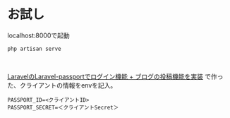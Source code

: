 # お試し

localhost:8000で起動
```angular2
php artisan serve
```


<br>

[LaravelのLaravel\-passportでログイン機能 \+ ブログの投稿機能を実装](https://github.com/tobibako45/laravel-passport-practice)
で作った、クライアントの情報をenvを記入。
```angular2
PASSPORT_ID=<クライアントID>
PASSPORT_SECRET=＜クライアントSecret＞
```
